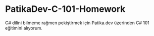 # PatikaDev-C-101-Homework
C# dilini bilmeme rağmen pekiştirmek için Patika.dev üzerinden C# 101 eğitimini alıyorum. 
